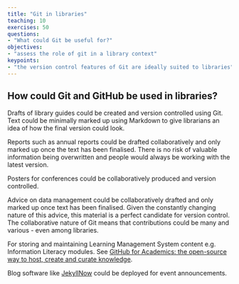 ```yaml
---
title: "Git in libraries"
teaching: 10
exercises: 50
questions:
- "What could Git be useful for?"
objectives:
- "assess the role of git in a library context"
keypoints:
- "the version control features of Git are ideally suited to libraries"
---
```

## How could Git and GitHub be used in libraries?

Drafts of library guides could be created and version controlled using Git. Text could be minimally marked up using Markdown to give librarians an idea of how the final version could look.

Reports such as annual reports could be drafted collaboratively and only marked up once the text has been finalised. There is no risk of valuable information being overwritten and people would always be working with the latest version.

Posters for conferences could be collaboratively produced and version controlled.

Advice on data management could be collaboratively drafted and only marked up once text has been finalised. Given the constantly changing nature of this advice, this material is a perfect candidate for version control. The collaborative nature of Git means that contributions could be many and various - even among libraries.

For storing and maintaining Learning Management System content e.g. Information Literacy modules. See [GitHub for Academics: the open-source way to host, create and curate knowledge](http://blogs.lse.ac.uk/impactofsocialsciences/2013/06/04/github-for-academics/?utm_content=buffer6ed71&utm_medium=social&utm_source=twitter.com&utm_campaign=buffer).

Blog software like [JekyllNow](https://github.com/barryclark/jekyll-now) could be deployed for event announcements.  
